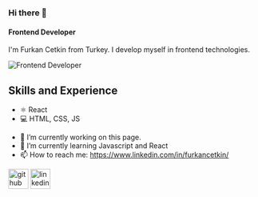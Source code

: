 ### Hi there 👋
#### Frontend Developer

I'm Furkan Cetkin from Turkey. I develop myself in frontend technologies.

![Frontend Developer](https://media.giphy.com/media/3oEdvbRHem1psqd7a0/giphy.gif?cid=790b7611c90fd7894b7894e135ebe03d098e77366fc27a9a&rid=giphy.gif&ct=g)

## Skills and Experience
* ⚛️ React
* 💻 HTML, CSS, JS

- 🔭 I’m currently working on this page. 
- 🌱 I’m currently learning Javascript and React 
- 📫 How to reach me: https://www.linkedin.com/in/furkancetkin/ 


[<img src='https://cdn.jsdelivr.net/npm/simple-icons@3.0.1/icons/github.svg' alt='github' height='40'>](https://github.com/https://github.com/furkancetkin)  [<img src='https://cdn.jsdelivr.net/npm/simple-icons@3.0.1/icons/linkedin.svg' alt='linkedin' height='40'>](https://www.linkedin.com/in/https://www.linkedin.com/in/furkancetkin//)

<!-- [![Top Langs](https://github-readme-stats.vercel.app/api/top-langs/?username=furkancetkin&layout=compact)](https://github.com/anuraghazra/github-readme-stats) -->
